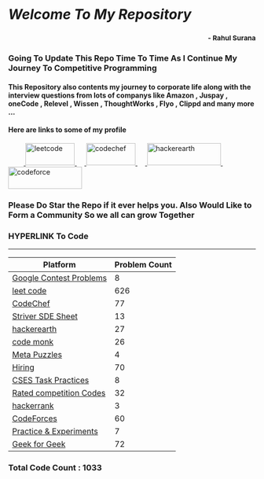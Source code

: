 # *Welcome To My Repository*
### <div style='text-align:right'><sub> - Rahul Surana</sub></div>
### Going To Update This Repo Time To Time As I Continue My Journey To Competitive Programming
#### This Repository also contents my journey to corporate life along with the interview questions from lots of companys like Amazon , Juspay , oneCode , Relevel , Wissen , ThoughtWorks , Flyo , Clippd and many more ... 
#### Here are links to some of my profile 
</a>&nbsp;&nbsp;&nbsp;&nbsp;&nbsp;&nbsp;&nbsp;&nbsp;<!-- Leetcode --><a href="https://leetcode.com/rasuru04/" target="_blank"> <img src="https://miro.medium.com/max/1838/1*gBkMCGTAdSk4tu17SCa7RQ.png" alt="leetcode" width="100" height="45"/>  </a>&nbsp;&nbsp;&nbsp;&nbsp;<!-- CodeChef --><a href="https://www.codechef.com/users/suru_4851" target="_blank"> <img src="https://cdn.codechef.com/sites/all/themes/abessive/cc-logo.png" alt="codechef" width="100" height="45"/>  </a>&nbsp;&nbsp;&nbsp;&nbsp;<!-- Hacker Earth --><a href="https://www.hackerearth.com/@Rahul_surana" target="_blank"> <img src="https://static-fastly.hackerearth.com/newton/static/images/he-header-logo.svg" alt="hackerearth" width="150" height="45"/>  </a>&nbsp;&nbsp;&nbsp;&nbsp;<!-- Code Forces --><a href="https://codeforces.com/profile/suru_4851" target="_blank"> <img src="https://codeforces.org/s/55900/images/codeforces-sponsored-by-ton.png" alt="codeforce" width="150" height="45"/>  </a>
### Please Do Star the Repo if it ever helps you. Also Would Like to Form a Community So we all can grow Together
### HYPERLINK To Code
***
| Platform  |  Problem Count |
| --------  |  ------------- |
|    [ Google Contest Problems ](./Google%20Contest%20Problems)     |      8    |
|    [ leet code ](./leet%20code)     |      626    |
|    [ CodeChef ](./CodeChef)     |      77    |
|    [ Striver SDE Sheet ](./Striver%20SDE%20Sheet)     |      13    |
|    [ hackerearth ](./hackerearth)     |      27    |
|    [ code monk ](./code%20monk)     |      26    |
|    [ Meta Puzzles ](./Meta%20Puzzles)     |      4    |
|    [ Hiring ](./Hiring)     |      70    |
|    [ CSES Task Practices ](./CSES%20Task%20Practices)     |      8    |
|    [ Rated competition Codes ](./Rated%20competition%20Codes)     |      32    |
|    [ hackerrank ](./hackerrank)     |      3    |
|    [ CodeForces ](./CodeForces)     |      60    |
|    [ Practice & Experiments ](./Practice%20&%20Experiments)     |      7    |
|    [ Geek for Geek ](./Geek%20for%20Geek)     |      72    |

### Total Code Count : 1033